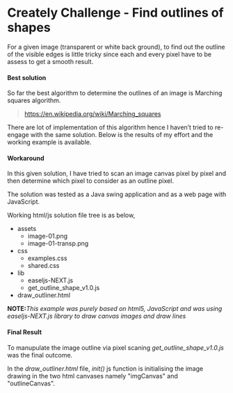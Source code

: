# Creately Challenge - Find outlines of shapes
For a given image (transparent or white back ground), to find out the outline of the visible edges is little tricky since each and every pixel have to be assess to get a smooth result.

#### Best solution
So far the best algorithm to determine the outlines of an image is Marching squares algorithm.
>https://en.wikipedia.org/wiki/Marching_squares

There are lot of implementation of this algorithm hence I haven’t tried to re-engage with the same solution. Below is the results of my effort and the working example is available.

#### Workaround 
In this given solution, I have tried to scan an image canvas pixel by pixel and then determine which pixel to consider as an outline pixel.

The solution was tested as a Java swing application and as a web page with JavaScript.

Working html/js solution file tree is as below,
  - assets
    * image-01.png
    * image-01-transp.png
  - css
    * examples.css
    * shared.css
  - lib
    * easeljs-NEXT.js
    * get_outline_shape_v1.0.js
  - draw_outliner.html
  
 **NOTE:**_This example was purely based on html5, JavaScript and was using easeljs-NEXT.js library to draw canvas images and draw lines_ 
 
 #### Final Result
 
 To manupulate the image outline via pixel scaning _get_outline_shape_v1.0.js_ was the final outcome.
 
 In the _draw_outliner.html_ file, _init()_ js function is initialising the image drawing in the two html canvases namely "imgCanvas" and "outlineCanvas".

 






